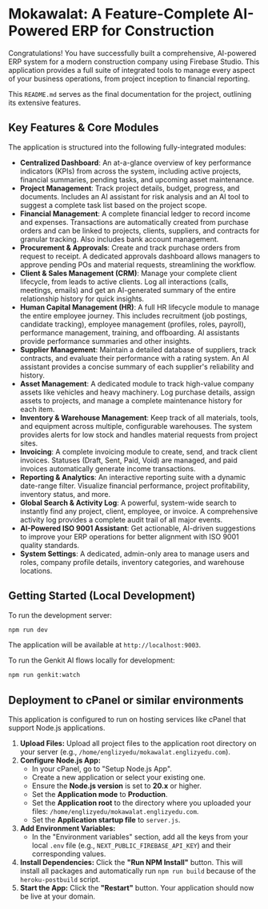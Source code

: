# Mokawalat: A Feature-Complete AI-Powered ERP for Construction

Congratulations! You have successfully built a comprehensive, AI-powered ERP system for a modern construction company using Firebase Studio. This application provides a full suite of integrated tools to manage every aspect of your business operations, from project inception to financial reporting.

This `README.md` serves as the final documentation for the project, outlining its extensive features.

## Key Features & Core Modules

The application is structured into the following fully-integrated modules:

-   **Centralized Dashboard**: An at-a-glance overview of key performance indicators (KPIs) from across the system, including active projects, financial summaries, pending tasks, and upcoming asset maintenance.
-   **Project Management**: Track project details, budget, progress, and documents. Includes an AI assistant for risk analysis and an AI tool to suggest a complete task list based on the project scope.
-   **Financial Management**: A complete financial ledger to record income and expenses. Transactions are automatically created from purchase orders and can be linked to projects, clients, suppliers, and contracts for granular tracking. Also includes bank account management.
-   **Procurement & Approvals**: Create and track purchase orders from request to receipt. A dedicated approvals dashboard allows managers to approve pending POs and material requests, streamlining the workflow.
-   **Client & Sales Management (CRM)**: Manage your complete client lifecycle, from leads to active clients. Log all interactions (calls, meetings, emails) and get an AI-generated summary of the entire relationship history for quick insights.
-   **Human Capital Management (HR)**: A full HR lifecycle module to manage the entire employee journey. This includes recruitment (job postings, candidate tracking), employee management (profiles, roles, payroll), performance management, training, and offboarding. AI assistants provide performance summaries and other insights.
-   **Supplier Management**: Maintain a detailed database of suppliers, track contracts, and evaluate their performance with a rating system. An AI assistant provides a concise summary of each supplier's reliability and history.
-   **Asset Management**: A dedicated module to track high-value company assets like vehicles and heavy machinery. Log purchase details, assign assets to projects, and manage a complete maintenance history for each item.
-   **Inventory & Warehouse Management**: Keep track of all materials, tools, and equipment across multiple, configurable warehouses. The system provides alerts for low stock and handles material requests from project sites.
-   **Invoicing**: A complete invoicing module to create, send, and track client invoices. Statuses (Draft, Sent, Paid, Void) are managed, and paid invoices automatically generate income transactions.
-   **Reporting & Analytics**: An interactive reporting suite with a dynamic date-range filter. Visualize financial performance, project profitability, inventory status, and more.
-   **Global Search & Activity Log**: A powerful, system-wide search to instantly find any project, client, employee, or invoice. A comprehensive activity log provides a complete audit trail of all major events.
-   **AI-Powered ISO 9001 Assistant**: Get actionable, AI-driven suggestions to improve your ERP operations for better alignment with ISO 9001 quality standards.
-   **System Settings**: A dedicated, admin-only area to manage users and roles, company profile details, inventory categories, and warehouse locations.

## Getting Started (Local Development)

To run the development server:

```bash
npm run dev
```

The application will be available at `http://localhost:9003`.

To run the Genkit AI flows locally for development:
```bash
npm run genkit:watch
```

## Deployment to cPanel or similar environments

This application is configured to run on hosting services like cPanel that support Node.js applications.

1.  **Upload Files:** Upload all project files to the application root directory on your server (e.g., `/home/englizyedu/mokawalat.englizyedu.com`).
2.  **Configure Node.js App:**
    *   In your cPanel, go to "Setup Node.js App".
    *   Create a new application or select your existing one.
    *   Ensure the **Node.js version** is set to **20.x** or higher.
    *   Set the **Application mode** to **Production**.
    *   Set the **Application root** to the directory where you uploaded your files: `/home/englizyedu/mokawalat.englizyedu.com`.
    *   Set the **Application startup file** to `server.js`.
3.  **Add Environment Variables:**
    *   In the "Environment variables" section, add all the keys from your local `.env` file (e.g., `NEXT_PUBLIC_FIREBASE_API_KEY`) and their corresponding values.
4.  **Install Dependencies:** Click the **"Run NPM Install"** button. This will install all packages and automatically run `npm run build` because of the `heroku-postbuild` script.
5.  **Start the App:** Click the **"Restart"** button. Your application should now be live at your domain.
